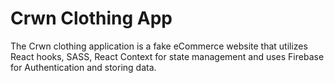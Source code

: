 # Crwn Clothing App

The Crwn clothing application is a fake eCommerce website that utilizes React hooks, SASS, React Context for state management and uses Firebase for
Authentication and storing data.
